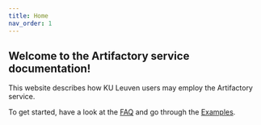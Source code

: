 ```yaml
---
title: Home
nav_order: 1
---
```


## Welcome to the Artifactory service documentation!

This website describes how KU Leuven users may employ the Artifactory service.

To get started, have a look at the [FAQ](./faq) and go through the
[Examples](./examples).
